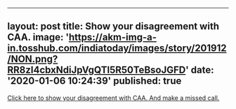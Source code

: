 ---
layout: post
title:  Show your disagreement with CAA.
image: 'https://akm-img-a-in.tosshub.com/indiatoday/images/story/201912/NON.png?RR8zI4cbxNdiJpVgQTl5R50TeBsoJGFD'
date: '2020-01-06 10:24:39'
published: true
 ---
<a href="tel:7787060606">Click here to show your disagreement with CAA. And make a missed call.</a>
